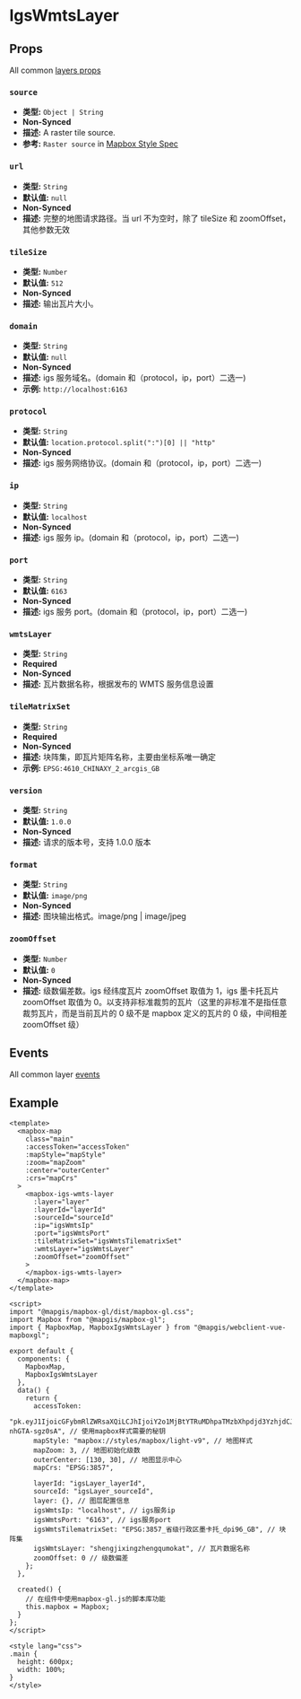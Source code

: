 # IgsWmtsLayer

## Props

All common [layers props](/zh/api/Layers/README.md#props)

### `source`

- **类型:** `Object | String`
- **Non-Synced**
- **描述:** A raster tile source.
- **参考:** `Raster source` in [Mapbox Style Spec](https://docs.mapbox.com/mapbox-gl-js/style-spec/#sources-raster)

### `url`

- **类型:** `String`
- **默认值:** `null`
- **Non-Synced**
- **描述:** 完整的地图请求路径。当 url 不为空时，除了 tileSize 和 zoomOffset，其他参数无效

### `tileSize`

- **类型:** `Number`
- **默认值:** `512`
- **Non-Synced**
- **描述:** 输出瓦片大小。

### `domain`

- **类型:** `String`
- **默认值:** `null`
- **Non-Synced**
- **描述:** igs 服务域名。(domain 和（protocol，ip，port）二选一)
- **示例:** `http://localhost:6163`

### `protocol`

- **类型:** `String`
- **默认值:** `location.protocol.split(":")[0] || "http"`
- **Non-Synced**
- **描述:** igs 服务网络协议。(domain 和（protocol，ip，port）二选一)

### `ip`

- **类型:** `String`
- **默认值:** `localhost`
- **Non-Synced**
- **描述:** igs 服务 ip。(domain 和（protocol，ip，port）二选一)

### `port`

- **类型:** `String`
- **默认值:** `6163`
- **Non-Synced**
- **描述:** igs 服务 port。(domain 和（protocol，ip，port）二选一)

### `wmtsLayer`

- **类型:** `String`
- **Required**
- **Non-Synced**
- **描述:** 瓦片数据名称，根据发布的 WMTS 服务信息设置

### `tileMatrixSet`

- **类型:** `String`
- **Required**
- **Non-Synced**
- **描述:** 块阵集，即瓦片矩阵名称，主要由坐标系唯一确定
- **示例:** `EPSG:4610_CHINAXY_2_arcgis_GB`

### `version`

- **类型:** `String`
- **默认值:** `1.0.0`
- **Non-Synced**
- **描述:** 请求的版本号，支持 1.0.0 版本

### `format`

- **类型:** `String`
- **默认值:** `image/png`
- **Non-Synced**
- **描述:** 图块输出格式。image/png | image/jpeg

### `zoomOffset`

- **类型:** `Number`
- **默认值:** `0`
- **Non-Synced**
- **描述:** 级数偏差数。igs 经纬度瓦片 zoomOffset 取值为 1，igs 墨卡托瓦片 zoomOffset 取值为 0。以支持非标准裁剪的瓦片（这里的非标准不是指任意裁剪瓦片，而是当前瓦片的 0 级不是 mapbox 定义的瓦片的 0 级，中间相差 zoomOffset 级）

## Events

All common layer [events](/zh/api/Layers/#events)

## Example

```vue
<template>
  <mapbox-map
    class="main"
    :accessToken="accessToken"
    :mapStyle="mapStyle"
    :zoom="mapZoom"
    :center="outerCenter"
    :crs="mapCrs"
  >
    <mapbox-igs-wmts-layer
      :layer="layer"
      :layerId="layerId"
      :sourceId="sourceId"
      :ip="igsWmtsIp"
      :port="igsWmtsPort"
      :tileMatrixSet="igsWmtsTilematrixSet"
      :wmtsLayer="igsWmtsLayer"
      :zoomOffset="zoomOffset"
    >
    </mapbox-igs-wmts-layer>
  </mapbox-map>
</template>

<script>
import "@mapgis/mapbox-gl/dist/mapbox-gl.css";
import Mapbox from "@mapgis/mapbox-gl";
import { MapboxMap, MapboxIgsWmtsLayer } from "@mapgis/webclient-vue-mapboxgl";

export default {
  components: {
    MapboxMap,
    MapboxIgsWmtsLayer
  },
  data() {
    return {
      accessToken:
        "pk.eyJ1IjoicGFybmRlZWRsaXQiLCJhIjoiY2o1MjBtYTRuMDhpaTMzbXhpdjd3YzhjdCJ9.sCoubaHF9-nhGTA-sgz0sA", // 使用mapbox样式需要的秘钥
      mapStyle: "mapbox://styles/mapbox/light-v9", // 地图样式
      mapZoom: 3, // 地图初始化级数
      outerCenter: [130, 30], // 地图显示中心
      mapCrs: "EPSG:3857",

      layerId: "igsLayer_layerId",
      sourceId: "igsLayer_sourceId",
      layer: {}, // 图层配置信息
      igsWmtsIp: "localhost", // igs服务ip
      igsWmtsPort: "6163", // igs服务port
      igsWmtsTilematrixSet: "EPSG:3857_省级行政区墨卡托_dpi96_GB", // 块阵集
      igsWmtsLayer: "shengjixingzhengqumokat", // 瓦片数据名称
      zoomOffset: 0 // 级数偏差
    };
  },

  created() {
    // 在组件中使用mapbox-gl.js的脚本库功能
    this.mapbox = Mapbox;
  }
};
</script>

<style lang="css">
.main {
  height: 600px;
  width: 100%;
}
</style>
```
